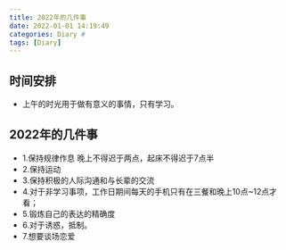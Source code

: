 ```yaml
---
title: 2022年的几件事
date: 2022-01-01 14:19:49
categories: Diary #
tags: [Diary]
---
```

## 时间安排
- 上午的时光用于做有意义的事情，只有学习。

## 2022年的几件事

- 1.保持规律作息 晚上不得迟于两点，起床不得迟于7点半
- 2.保持运动
- 3.保持积极的人际沟通和与长辈的交流
- 4.对于非学习事项，工作日期间每天的手机只有在三餐和晚上10点~12点才看；
- 5.锻炼自己的表达的精确度
- 6.对于诱惑，抵制。
- 7.想要谈场恋爱

